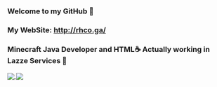 ### Welcome to my GitHub 👋
### My WebSite: http://rhco.ga/
### Minecraft Java Developer and HTML☕ Actually working in Lazze Services 🚬
<a href="https://github.com/rHCO-LazzeServices">
  <img align="center" src="https://github-readme-stats.vercel.app/api?username=rHCO-LazzeServices&show_icons=true&count_private=true&theme=synthwave" />
</a>
<a href="https://github.com/rHCO-LazzeServices">
  <img align="center" src="https://github-readme-stats.vercel.app/api/top-langs/?username=rHCO-LazzeServices&layout=compact&theme=synthwave" />
</a>
